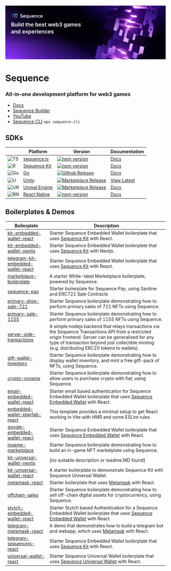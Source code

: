 ![Sequence: Build the best web3 games and experiences](sequence-header.jpg)

# Sequence

### All-in-one development platform for web3 games

- [Docs](https://docs.sequence.xyz)
- [Sequence Builder](https://sequence.build)
- [YouTube](https://www.youtube.com/@0xSequence)
- [Sequence CLI](https://github.com/0xsequence/sequence-cli) `npx sequence-cli`

## SDKs

| | Platform                                          | Version | Documentation | 
| ----- | --------------------------------------------------- | ---------- | ---- |
| ![TS](https://skillicons.dev/icons?i=ts) | [sequence.js](https://github.com/0xsequence/sequence.js) | [![npm version](https://badge.fury.io/js/0xsequence.svg)](https://badge.fury.io/js/0xsequence) | [Docs](https://docs.sequence.xyz/sdk/typescript/guides/overview)   | 
| ![R](https://skillicons.dev/icons?i=react) | [Sequence Kit](https://github.com/0xsequence/kit/) | [![npm version](https://badge.fury.io/js/@0xsequence%2Fkit.svg)](https://badge.fury.io/js/@0xsequence%2Fkit) | [Docs](https://docs.sequence.xyz/solutions/wallets/sequence-kit/overview) | 
| ![Go](https://skillicons.dev/icons?i=golang) | [Go](https://github.com/0xsequence/go-sequence/) | [![Github Release](https://img.shields.io/github/v/release/0xsequence/go-sequence?label=github&color=4ec820)](https://github.com/0xsequence/go-sequence/releases) | [Docs](https://docs.sequence.xyz/sdk/go/overview) |
| ![U](https://skillicons.dev/icons?i=unity) | [Unity](https://github.com/0xsequence/sequence-unity/) | [![Marketplace Release](https://img.shields.io/github/v/release/0xsequence/sequence-unity?label=plugin&color=4ec820)](https://assetstore.unity.com/packages/decentralization/infrastructure/sequence-sdk-for-unity-286847) | [View Latest](https://github.com/0xsequence/sequence-unity/releases/latest) | [Docs](https://docs.sequence.xyz/sdk/unity/overview) |
| ![UR](https://skillicons.dev/icons?i=unreal) | [Unreal Engine](https://github.com/0xsequence/sequence-unreal/) | [![Marketplace Release](https://img.shields.io/github/v/release/0xsequence/sequence-unreal?label=plugin&color=4ec820)](https://www.fab.com/listings/6a70ee67-f19c-489b-8419-f51762cdd7c6) | [Docs](https://docs.sequence.xyz/sdk/unreal/introduction) |
| ![RN](https://skillicons.dev/icons?i=react) | [React Native](https://github.com/0xsequence/demo-waas-react-native) | [![npm version](https://badge.fury.io/js/0xsequence.svg)](https://badge.fury.io/js/0xsequence)| [Docs](https://docs.sequence.xyz/sdk/mobile) |

## Boilerplates & Demos

| Boilerplate | Description | 
| ----------- | ----------- |
| [kit-embedded-wallet-react](https://github.com/0xsequence-demos/kit-embedded-wallet-react-boilerplate) | Starter Sequence Embedded Wallet boilerplate that uses [Sequence Kit](https://github.com/0xsequence/kit) with React. |
| [kit-embedded-wallet-nextjs](https://github.com/0xsequence-demos/kit-embedded-wallet-nextjs-boilerplate) | Starter Sequence Embedded Wallet boilerplate that uses [Sequence Kit](https://github.com/0xsequence/kit) with Nextjs. |
| [telegram-kit-embedded-wallet-react](https://github.com/0xsequence-demos/telegram-kit-embedded-wallet-react-boilerplate) | Starter Sequence Embedded Wallet boilerplate that uses [Sequence Kit](https://github.com/0xsequence/kit) with React. |
| [marketplace-boilerplate](https://github.com/0xsequence-demos/marketplace-boilerplate) | A starter White-label Marketplace boilerplate, powered by Sequence. |
| [sequence-pay](https://github.com/0xsequence-demos/sequence-pay-boilerplate) | Starter boilerplate for Sequence Pay, using Sardine and ERC721 Sale Contracts |
| [primary-drop-sale-721](https://github.com/0xsequence-demos/primary-drop-sale-721-boilerplate) | Starter Sequence boilerplate demonstrating how to perform primary sales of 721 NFTs using Sequence. |
| [primary-sale-1155](https://github.com/0xsequence-demos/primary-sale-1155-boilerplate) | Starter Sequence boilerplate demonstrating how to perform primary sales of 1155 NFTs using Sequence. |
| [server-side-transactions](https://github.com/0xsequence-demos/server-side-transactions-boilerplate) | A simple nodejs backend that relays transactions via the Sequence Transactions API from a restricted origin frontend. Server can be generalized for any type of transaction beyond just collectible minting (e.g. distributing ERC20 tokens to wallets). |
| [gift-wallet-inventory](https://github.com/0xsequence-demos/gift-wallet-inventory-boilerplate) | Starter Sequence boilerplate demonstrating how to display wallet inventory, and mint a free gift-pack of NFTs, using Sequence. |
| [crypto-onramp](https://github.com/0xsequence-demos/crypto-onramp-boilerplate) | Starter Sequence boilerplate demonstrating how to allow users to purchase crypto with fiat, using Sequence. |
| [email-embedded-wallet-react](https://github.com/0xsequence-demos/email-embedded-wallet-react-boilerplate) | Starter email based authentication for Sequence Embedded Wallet boilerplate that uses [Sequence Embedded Wallet](https://docs.sequence.xyz/solutions/wallets/embedded-wallet/overview) with React. |
| [embedded-wallet-playfab-react](https://github.com/0xsequence-demos/embedded-wallet-playfab-react-boilerplate) | This template provides a minimal setup to get React working in Vite with HMR and some ESLint rules. |
| [google-embedded-wallet-react](https://github.com/0xsequence-demos/google-embedded-wallet-react-boilerplate) | Starter Sequence Embedded Wallet boilerplate that uses [Sequence Embedded Wallet](https://docs.sequence.xyz/solutions/wallets/embedded-wallet/overview) with React. |
| [ingame-marketplace](https://github.com/0xsequence-demos/ingame-marketplace-boilerplate) | Starter Sequence boilerplate demonstrating how to build an in-game NFT marketplate using Sequence. |
| [kit-universal-wallet-nextjs](https://github.com/0xsequence-demos/kit-universal-wallet-nextjs-boilerplate) | [no suitable description or readme.MD found] |
| [kit-universal-wallet-react](https://github.com/0xsequence-demos/kit-universal-wallet-react-boilerplate) | A starter boilerplate to demonstrate Sequence Kit with Sequence Universal Wallet. |
| [metamask-react](https://github.com/0xsequence-demos/metamask-react-boilerplate) | Starter boilerplate that uses [Metamask](https://metamask.io) with React. |
| [offchain-sales](https://github.com/0xsequence-demos/offchain-sales-boilerplate) | Starter Sequence boilerplate demonstrating how to sell off-chain digital assets for cryptocurrency, using Sequence. |
| [stytch-embedded-wallet-react](https://github.com/0xsequence-demos/stytch-embedded-wallet-react-boilerplate) | Starter Stytch based Authentication for a Sequence Embedded Wallet boilerplate that uses [Sequence Embedded Wallet](https://docs.sequence.xyz/solutions/wallets/embedded-wallet/overview) with React. |
| [telegram-metamask-react](https://github.com/0xsequence-demos/telegram-metamask-react-boilerplate) | A demo that demonstrates how to build a telegram bot and webapp, which uses [Metamask](https://metamask.io) with React. |
| [telegram-sequencejs-react](https://github.com/0xsequence-demos/telegram-sequencejs-react-boilerplate) | Starter Sequence Embedded Wallet boilerplate that uses [Sequence Kit](https://github.com/0xsequence/kit) with React. |
| [universal-wallet-react](https://github.com/0xsequence-demos/universal-wallet-react-boilerplate) | Starter Sequence Universal Wallet boilerplate that uses [Sequence Universal Wallet](https://docs.sequence.xyz/solutions/wallets/universal-wallet/overview) with React. |
